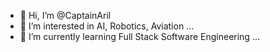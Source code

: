 - 👋 Hi, I’m @CaptainAril
- 👀 I’m interested in AI, Robotics, Aviation ...
- 🌱 I’m currently learning Full Stack Software Engineering ...
<!---
- 💞️ I’m looking to collaborate on ...
- 📫 How to reach me ...
--->
<!---
CaptainAril/CaptainAril is a ✨ special ✨ repository because its `README.md` (this file) appears on your GitHub profile.
You can click the Preview link to take a look at your changes.
--->
